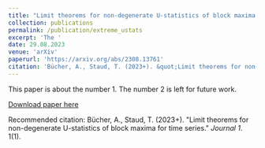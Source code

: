 ```yaml
---
title: "Limit theorems for non-degenerate U-statistics of block maxima for time series"
collection: publications
permalink: /publication/extreme_ustats
excerpt: 'The '
date: 29.08.2023
venue: 'arXiv'
paperurl: 'https://arxiv.org/abs/2308.13761'
citation: 'Bücher, A., Staud, T. (2023+). &quot;Limit theorems for non-degenerate U-statistics of block maxima for time series &quot; <i>submitted</i>. 1(1).'
---
```

This paper is about the number 1. The number 2 is left for future work.

[Download paper here](http://academicpages.github.io/files/paper1.pdf)

Recommended citation: Bücher, A., Staud, T. (2023+). "Limit theorems for non-degenerate U-statistics of block maxima for time series." <i>Journal 1</i>. 1(1).

